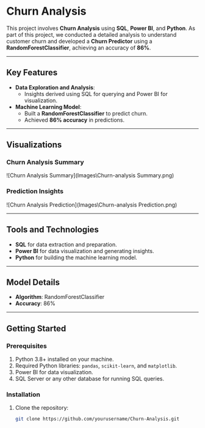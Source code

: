 # Churn Analysis

This project involves **Churn Analysis** using **SQL**, **Power BI**, and **Python**. As part of this project, we conducted a detailed analysis to understand customer churn and developed a **Churn Predictor** using a **RandomForestClassifier**, achieving an accuracy of **86%**.

---

## Key Features
- **Data Exploration and Analysis**:
  - Insights derived using SQL for querying and Power BI for visualization.
- **Machine Learning Model**:
  - Built a **RandomForestClassifier** to predict churn.
  - Achieved **86% accuracy** in predictions.

---

## Visualizations
### Churn Analysis Summary
![Churn Analysis Summary](Images\Churn-analysis Summary.png)

### Prediction Insights
![Churn Analysis Prediction](Images\Churn-analysis Prediction.png)

---

## Tools and Technologies
- **SQL** for data extraction and preparation.
- **Power BI** for data visualization and generating insights.
- **Python** for building the machine learning model.

---

## Model Details
- **Algorithm**: RandomForestClassifier
- **Accuracy**: 86%

---

## Getting Started

### Prerequisites
1. Python 3.8+ installed on your machine.
2. Required Python libraries: `pandas`, `scikit-learn`, and `matplotlib`.
3. Power BI for data visualization.
4. SQL Server or any other database for running SQL queries.

### Installation
1. Clone the repository:
   ```bash
   git clone https://github.com/yourusername/Churn-Analysis.git

